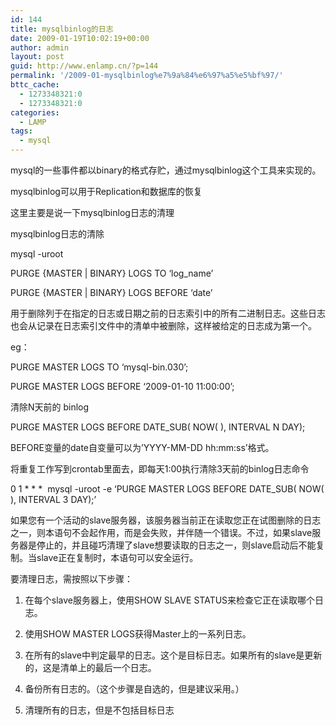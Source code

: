 ```yaml
---
id: 144
title: mysqlbinlog的日志
date: 2009-01-19T10:02:19+00:00
author: admin
layout: post
guid: http://www.enlamp.cn/?p=144
permalink: '/2009-01-mysqlbinlog%e7%9a%84%e6%97%a5%e5%bf%97/'
bttc_cache:
  - 1273348321:0
  - 1273348321:0
categories:
  - LAMP
tags:
  - mysql
---
```

mysql的一些事件都以binary的格式存贮，通过mysqlbinlog这个工具来实现的。
  
mysqlbinlog可以用于Replication和数据库的恢复
  
这里主要是说一下mysqlbinlog日志的清理

mysqlbinlog日志的清除
  
mysql -uroot
  
PURGE {MASTER | BINARY} LOGS TO &#8216;log_name&#8217;
  
PURGE {MASTER | BINARY} LOGS BEFORE &#8216;date&#8217;
  
用于删除列于在指定的日志或日期之前的日志索引中的所有二进制日志。这些日志也会从记录在日志索引文件中的清单中被删除，这样被给定的日志成为第一个。
  
eg：
  
PURGE MASTER LOGS TO &#8216;mysql-bin.030&#8217;;
  
PURGE MASTER LOGS BEFORE &#8216;2009-01-10 11:00:00&#8217;;<!--more-->

清除N天前的 binlog
  
PURGE MASTER LOGS BEFORE DATE_SUB( NOW( ), INTERVAL N DAY);
  
BEFORE变量的date自变量可以为&#8217;YYYY-MM-DD hh:mm:ss&#8217;格式。

将重复工作写到crontab里面去，即每天1:00执行清除3天前的binlog日志命令

0 1 \* \* *  mysql -uroot -e &#8216;PURGE MASTER LOGS BEFORE DATE_SUB( NOW( ), INTERVAL 3 DAY);&#8217;

如果您有一个活动的slave服务器，该服务器当前正在读取您正在试图删除的日志之一，则本语句不会起作用，而是会失败，并伴随一个错误。不过，如果slave服务器是停止的，并且碰巧清理了slave想要读取的日志之一，则slave启动后不能复制。当slave正在复制时，本语句可以安全运行。

要清理日志，需按照以下步骤：
  
1. 在每个slave服务器上，使用SHOW SLAVE STATUS来检查它正在读取哪个日志。
  
2. 使用SHOW MASTER LOGS获得Master上的一系列日志。
  
3. 在所有的slave中判定最早的日志。这个是目标日志。如果所有的slave是更新的，这是清单上的最后一个日志。
  
4. 备份所有日志的。（这个步骤是自选的，但是建议采用。）
  
5. 清理所有的日志，但是不包括目标日志